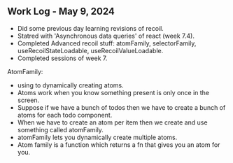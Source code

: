 ## Work Log - May 9, 2024

- Did some previous day learning revisions of recoil.
- Statred with 'Asynchronous data queries' of react (week 7.4).
- Completed  Advanced recoil stuff: atomFamily, selectorFamily, useRecoilStateLoadable, useRecoilValueLoadable.
- Completed sessions of week 7.

AtomFamily:
 - using to dynamically creating atoms.
 - Atoms work when you know something present is only once in the screen.
 - Suppose if we have a bunch of todos then we have to create a bunch of atoms for each todo component.
 - When we have to create an atom per item then we create and use something called atomFamily.
 - atomFamily lets you dynamically create multiple atoms.
 - Atom family is a function which returns a fn that gives you an atom for you.